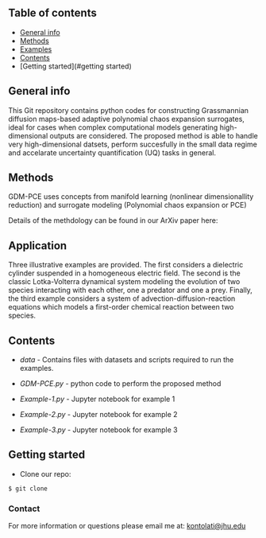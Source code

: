 ## Table of contents
* [General info](#general-info)
* [Methods](#methods)
* [Examples](#examples)
* [Contents](#contents)
* [Getting started](#getting started)

## General info

This Git repository contains python codes for constructing Grassmannian diffusion maps-based adaptive polynomial chaos expansion surrogates, ideal for cases when complex computational models generating high-dimensional outputs are considered. The proposed method is able to handle very high-dimensional datsets, perform succesfully in the small data regime and accelarate uncertainty quantification (UQ) tasks in general.

## Methods
GDM-PCE uses concepts from manifold learning 
(nonlinear dimensionallity reduction) and surrogate modeling (Polynomial chaos expansion or PCE) 

Details of the methdology can be found in our ArXiv paper here: 

## Application

Three illustrative examples are provided. The first considers a dielectric cylinder suspended in a homogeneous electric field. The second is the classic Lotka-Volterra dynamical system modeling the evolution of two species interacting with each other, one a predator and one a prey. Finally, the third example considers a system of advection-diffusion-reaction equations which models a first-order chemical reaction between two species. 
 
## Contents

* _data_ - Contains files with datasets and scripts required to run the examples.

* _GDM-PCE.py_ - python code to perform the proposed method

* _Example-1.py_ - Jupyter notebook for example 1

* _Example-2.py_ - Jupyter notebook for example 2
 
* _Example-3.py_ - Jupyter notebook for example 3

## Getting started
* Clone our repo:
```
$ git clone
```

### Contact
For more information or questions please email me at: kontolati@jhu.edu



